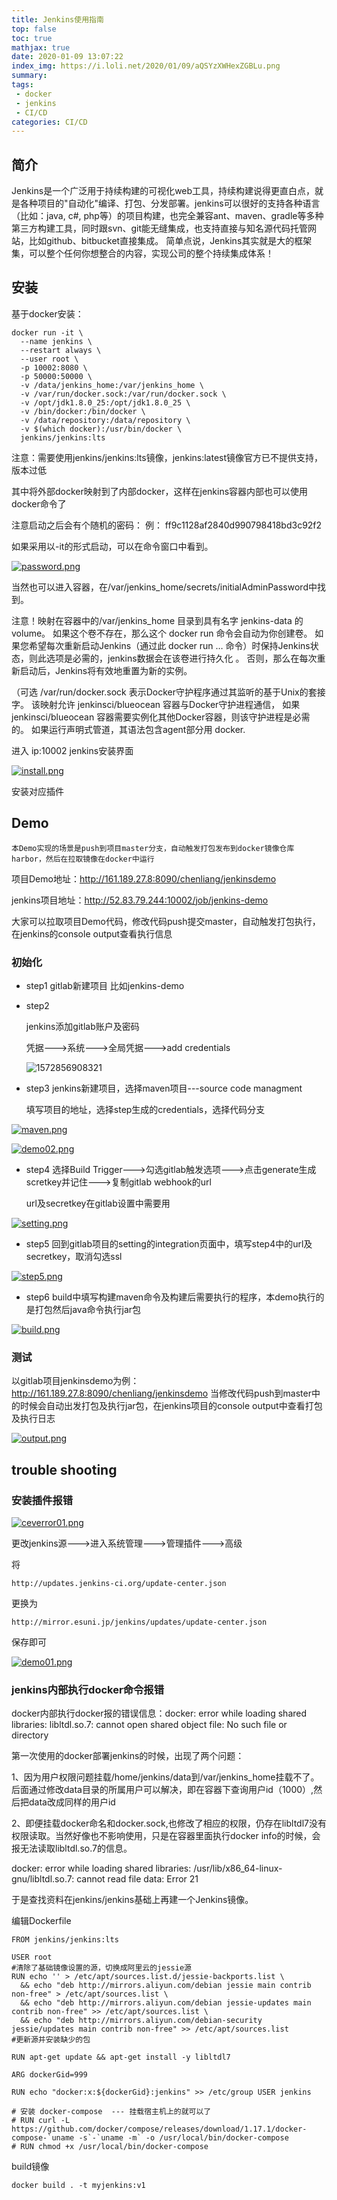 ```yaml
---
title: Jenkins使用指南
top: false
toc: true
mathjax: true
date: 2020-01-09 13:07:22
index_img: https://i.loli.net/2020/01/09/aQSYzXWHexZGBLu.png
summary:
tags:
 - docker
 - jenkins
 - CI/CD
categories: CI/CD
---
```


## 简介 

Jenkins是一个广泛用于持续构建的可视化web工具，持续构建说得更直白点，就是各种项目的"自动化"编译、打包、分发部署。jenkins可以很好的支持各种语言（比如：java, c#, php等）的项目构建，也完全兼容ant、maven、gradle等多种第三方构建工具，同时跟svn、git能无缝集成，也支持直接与知名源代码托管网站，比如github、bitbucket直接集成。
简单点说，Jenkins其实就是大的框架集，可以整个任何你想整合的内容，实现公司的整个持续集成体系！

## 安装

基于docker安装：

```shell
docker run -it \
  --name jenkins \
  --restart always \
  --user root \
  -p 10002:8080 \
  -p 50000:50000 \
  -v /data/jenkins_home:/var/jenkins_home \
  -v /var/run/docker.sock:/var/run/docker.sock \
  -v /opt/jdk1.8.0_25:/opt/jdk1.8.0_25 \
  -v /bin/docker:/bin/docker \
  -v /data/repository:/data/repository \
  -v $(which docker):/usr/bin/docker \
  jenkins/jenkins:lts
```

注意：需要使用jenkins/jenkins:lts镜像，jenkins:latest镜像官方已不提供支持，版本过低

其中将外部docker映射到了内部docker，这样在jenkins容器内部也可以使用docker命令了

注意启动之后会有个随机的密码：
例：
ff9c1128af2840d990798418bd3c92f2

如果采用以-it的形式启动，可以在命令窗口中看到。

[![password.png](http://52.83.79.244:6875/uploads/images/gallery/2019-12-Dec/scaled-840-0/password.png)](http://52.83.79.244:6875/uploads/images/gallery/2019-12-Dec/password.png)

当然也可以进入容器，在/var/jenkins_home/secrets/initialAdminPassword中找到。

注意！映射在容器中的/var/jenkins_home 目录到具有名字 jenkins-data 的volume。 如果这个卷不存在，那么这个 docker run 命令会自动为你创建卷。 如果您希望每次重新启动Jenkins（通过此 docker run … 命令）时保持Jenkins状态，则此选项是必需的，jenkins数据会在该卷进行持久化 。 否则，那么在每次重新启动后，Jenkins将有效地重置为新的实例。

（可选 /var/run/docker.sock 表示Docker守护程序通过其监听的基于Unix的套接字。 该映射允许 jenkinsci/blueocean 容器与Docker守护进程通信， 如果 jenkinsci/blueocean 容器需要实例化其他Docker容器，则该守护进程是必需的。 如果运行声明式管道，其语法包含agent部分用 docker.

进入 ip:10002 jenkins安装界面

[![install.png](http://52.83.79.244:6875/uploads/images/gallery/2019-12-Dec/scaled-840-0/install.png)](http://52.83.79.244:6875/uploads/images/gallery/2019-12-Dec/install.png)

安装对应插件

## Demo 

```
本Demo实现的场景是push到项目master分支，自动触发打包发布到docker镜像仓库harbor，然后在拉取镜像在docker中运行
```

项目Demo地址：http://161.189.27.8:8090/chenliang/jenkinsdemo

jenkins项目地址：http://52.83.79.244:10002/job/jenkins-demo

大家可以拉取项目Demo代码，修改代码push提交master，自动触发打包执行，在jenkins的console output查看执行信息

### 初始化

- step1 gitlab新建项目 比如jenkins-demo

- step2 

  jenkins添加gitlab账户及密码

  凭据--->系统--->全局凭据--->add credentials

  ![1572856908321](./assets\pass.png)

- step3  jenkins新建项目，选择maven项目---source code managment

  填写项目的地址，选择step生成的credentials，选择代码分支

[![maven.png](http://52.83.79.244:6875/uploads/images/gallery/2019-12-Dec/scaled-840-0/maven.png)](http://52.83.79.244:6875/uploads/images/gallery/2019-12-Dec/maven.png)

[![demo02.png](http://52.83.79.244:6875/uploads/images/gallery/2019-12-Dec/scaled-840-0/demo02.png)](http://52.83.79.244:6875/uploads/images/gallery/2019-12-Dec/demo02.png)

- step4  选择Build Trigger--->勾选gitlab触发选项--->点击generate生成scretkey并记住--->复制gitlab webhook的url

  url及secretkey在gitlab设置中需要用

[![setting.png](http://52.83.79.244:6875/uploads/images/gallery/2019-12-Dec/scaled-840-0/setting.png)](http://52.83.79.244:6875/uploads/images/gallery/2019-12-Dec/setting.png)

- step5 回到gitlab项目的setting的integration页面中，填写step4中的url及secretkey，取消勾选ssl

[![step5.png](http://52.83.79.244:6875/uploads/images/gallery/2019-12-Dec/scaled-840-0/step5.png)](http://52.83.79.244:6875/uploads/images/gallery/2019-12-Dec/step5.png)

- step6 build中填写构建maven命令及构建后需要执行的程序，本demo执行的是打包然后java命令执行jar包

[![build.png](http://52.83.79.244:6875/uploads/images/gallery/2019-12-Dec/scaled-840-0/build.png)](http://52.83.79.244:6875/uploads/images/gallery/2019-12-Dec/build.png)

  

### 测试

以gitlab项目jenkinsdemo为例：http://161.189.27.8:8090/chenliang/jenkinsdemo 当修改代码push到master中的时候会自动出发打包及执行jar包，在jenkins项目的console output中查看打包及执行日志

[![output.png](http://52.83.79.244:6875/uploads/images/gallery/2019-12-Dec/scaled-840-0/output.png)](http://52.83.79.244:6875/uploads/images/gallery/2019-12-Dec/output.png)

## trouble shooting

### 安装插件报错

[![ceverror01.png](http://52.83.79.244:6875/uploads/images/gallery/2019-12-Dec/scaled-840-0/ceverror01.png)](http://52.83.79.244:6875/uploads/images/gallery/2019-12-Dec/ceverror01.png)

更改jenkins源--->进入系统管理--->管理插件--->高级 

将

```
http://updates.jenkins-ci.org/update-center.json
```

更换为

```
http://mirror.esuni.jp/jenkins/updates/update-center.json
```

保存即可

[![demo01.png](http://52.83.79.244:6875/uploads/images/gallery/2019-12-Dec/scaled-840-0/demo01.png)](http://52.83.79.244:6875/uploads/images/gallery/2019-12-Dec/demo01.png)

### jenkins内部执行docker命令报错

docker内部执行docker报的错误信息：docker: error while loading shared libraries: libltdl.so.7: cannot open shared object file: No such file or directory

第一次使用的docker部署jenkins的时候，出现了两个问题：

1、因为用户权限问题挂载/home/jenkins/data到/var/jenkins_home挂载不了。后面通过修改data目录的所属用户可以解决，即在容器下查询用户id（1000）,然后把data改成同样的用户id

2、即便挂载docker命名和docker.sock,也修改了相应的权限，仍存在libltdl7没有权限读取。当然好像也不影响使用，只是在容器里面执行docker info的时候，会报无法读取libltdl.so.7的信息。

docker: error while loading shared libraries: /usr/lib/x86_64-linux-gnu/libltdl.so.7: cannot read file data: Error 21

 

于是查找资料在jenkins/jenkins基础上再建一个Jenkins镜像。

编辑Dockerfile

```shell
FROM jenkins/jenkins:lts

USER root
#清除了基础镜像设置的源，切换成阿里云的jessie源
RUN echo '' > /etc/apt/sources.list.d/jessie-backports.list \
  && echo "deb http://mirrors.aliyun.com/debian jessie main contrib non-free" > /etc/apt/sources.list \
  && echo "deb http://mirrors.aliyun.com/debian jessie-updates main contrib non-free" >> /etc/apt/sources.list \
  && echo "deb http://mirrors.aliyun.com/debian-security jessie/updates main contrib non-free" >> /etc/apt/sources.list
#更新源并安装缺少的包

RUN apt-get update && apt-get install -y libltdl7

ARG dockerGid=999

RUN echo "docker:x:${dockerGid}:jenkins" >> /etc/group USER jenkins

# 安装 docker-compose  --- 挂载宿主机上的就可以了
# RUN curl -L https://github.com/docker/compose/releases/download/1.17.1/docker-compose-`uname -s`-`uname -m` -o /usr/local/bin/docker-compose
# RUN chmod +x /usr/local/bin/docker-compose
```

build镜像

```shell
docker build . -t myjenkins:v1
```

